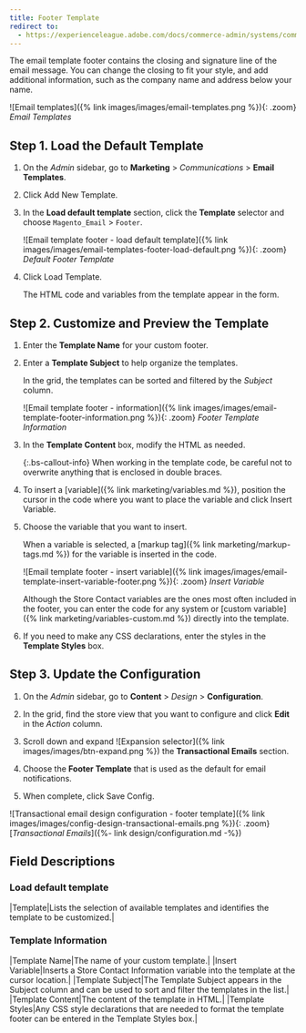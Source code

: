 ```yaml
---
title: Footer Template
redirect to:
  - https://experienceleague.adobe.com/docs/commerce-admin/systems/communications/email-template-custom.html#footer-template
---
```


The email template footer contains the closing and signature line of the email message. You can change the closing to fit your style, and add additional information, such as the company name and address below your name.

![Email templates]({% link images/images/email-templates.png %}){: .zoom}
_Email Templates_

## Step 1. Load the Default Template

1. On the _Admin_ sidebar, go to **Marketing** > _Communications_ > **Email Templates**.

1. Click <span class="btn">Add New Template</span>.

1. In the **Load default template** section, click the **Template** selector and choose `Magento_Email` > `Footer`.

    ![Email template footer - load default template]({% link images/images/email-templates-footer-load-default.png %}){: .zoom}
    _Default Footer Template_

1. Click <span class="btn">Load Template</span>.

    The HTML code and variables from the template appear in the form.

## Step 2. Customize and Preview the Template

1. Enter the **Template Name** for your custom footer.

1. Enter a **Template Subject** to help organize the templates.

   In the grid, the templates can be sorted and filtered by the _Subject_ column.

    ![Email template footer - information]({% link images/images/email-template-footer-information.png %}){: .zoom}
    _Footer Template Information_

1. In the **Template Content** box, modify the HTML as needed.

    {:.bs-callout-info}
    When working in the template code, be careful not to overwrite anything that is enclosed in double braces.

1. To insert a [variable]({% link marketing/variables.md %}), position the cursor in the code where you want to place the variable and click <span class="btn">Insert Variable</span>.

1. Choose the variable that you want to insert.

    When a variable is selected, a [markup tag]({% link marketing/markup-tags.md %}) for the variable is inserted in the code.

    ![Email template footer - insert variable]({% link images/images/email-template-insert-variable-footer.png %}){: .zoom}
    _Insert Variable_

    Although the Store Contact variables are the ones most often included in the footer, you can enter the code for any system or [custom variable]({% link marketing/variables-custom.md %}) directly into the template.

1. If you need to make any CSS declarations, enter the styles in the **Template Styles** box.

## Step 3. Update the Configuration

1. On the _Admin_ sidebar, go to **Content** > _Design_ > **Configuration**.

1. In the grid, find the store view that you want to configure and click **Edit** in the _Action_ column.

1. Scroll down and expand ![Expansion selector]({% link images/images/btn-expand.png %}) the **Transactional Emails** section.

1. Choose the **Footer Template** that is used as the default for email notifications.

1. When complete, click <span class="btn">Save Config</span>.

![Transactional email design configuration - footer template]({% link images/images/config-design-transactional-emails.png %}){: .zoom}
[_Transactional Emails_]({%- link design/configuration.md -%})

## Field Descriptions

### Load default template

|Template|Lists the selection of available templates and identifies the template to be customized.|

### Template Information

|Template Name|The name of your custom template.|
|Insert Variable|Inserts a Store Contact Information variable into the template at the cursor location.|
|Template Subject|The Template Subject appears in the Subject column and can be used to sort and filter the templates in the list.|
|Template Content|The content of the template in HTML.|
|Template Styles|Any CSS style declarations that are needed to format the template footer can be entered in the Template Styles box.|
